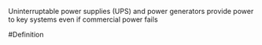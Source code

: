 Uninterruptable power supplies (UPS) and power generators provide power to key systems even if commercial power fails

#Definition